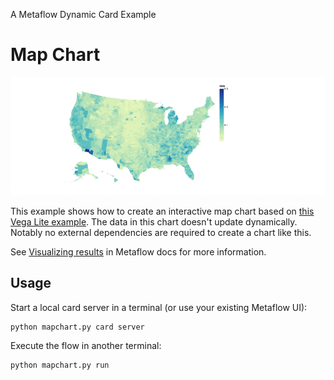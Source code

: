 
A Metaflow Dynamic Card Example
# Map Chart

![](../images/rtcard-mapchart.gif)

This example shows how to create an interactive map chart
based on [this Vega Lite example](https://altair-viz.github.io/gallery/choropleth.html).
The data in this chart doesn't update dynamically. Notably no external dependencies
are required to create a chart like this.

See [Visualizing results](https://docs.metaflow.org/metaflow/visualizing-results) in Metaflow docs for more information.

## Usage

Start a local card server in a terminal (or use your existing Metaflow UI):
```
python mapchart.py card server
```
Execute the flow in another terminal:
```
python mapchart.py run
```

